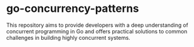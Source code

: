# go-concurrency-patterns
This repository aims to provide developers with a deep understanding of concurrent programming in Go and offers practical solutions to common challenges in building highly concurrent systems.
